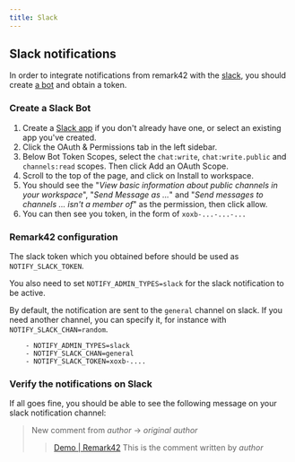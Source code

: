 ```yaml
---
title: Slack
---
```


## Slack notifications

In order to integrate notifications from remark42 with the [slack](https://slack.com), you should create [a bot](https://slack.com/intl/en-cn/help/articles/115005265703-Create-a-bot-for-your-workspace) and obtain a token. 

### Create a Slack Bot

1. Create a [Slack app](https://api.slack.com/apps/new) if you don't already have one, or select an existing app you've created.
2. Click the OAuth & Permissions tab in the left sidebar.
3. Below Bot Token Scopes, select the `chat:write`, `chat:write.public` and `channels:read` scopes. Then click Add an OAuth Scope.
4. Scroll to the top of the page, and click on Install to workspace.
5. You should see the "_View basic information about public channels in your workspace_",  "_Send Message as ..._" and "_Send messages to channels ... isn't a member of_" as the permission, then click allow. 
6. You can then see you token, in the form of `xoxb-...-...-...`


### Remark42 configuration

The slack token which you obtained before should be used as `NOTIFY_SLACK_TOKEN`. 

You also need to set `NOTIFY_ADMIN_TYPES=slack` for the slack notification to be active.

By default, the notification are sent to the `general` channel on slack. If you need another channel, you can specify it, for instance with `NOTIFY_SLACK_CHAN=random`.

```
    - NOTIFY_ADMIN_TYPES=slack
    - NOTIFY_SLACK_CHAN=general
    - NOTIFY_SLACK_TOKEN=xoxb-....
```


### Verify the notifications on Slack 

If all goes fine, you should be able to see the following message on your slack notification channel:

> New comment from _author_ -> _original author_
>> [Demo | Remark42](http://127.0.0.1:8080/web/#remark42__comment-11288987987)
>> This is the comment written by _author_
